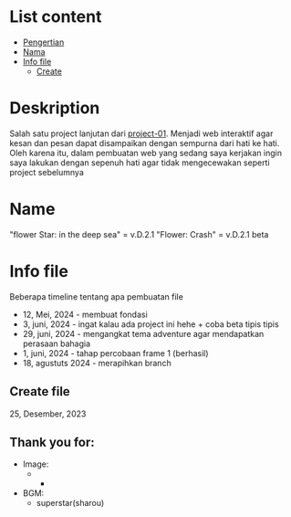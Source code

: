
# List content
* [Pengertian](#what-is-d2)
* [Nama](#nama)
* [Info file](#info-file)
    * [Create](#create_file)
    
    

# Deskription

Salah satu project lanjutan dari [project-01](https://github.com/AzrianTidakTengil/project-01). Menjadi web interaktif agar kesan dan pesan dapat disampaikan dengan sempurna dari hati ke hati. Oleh karena itu, dalam pembuatan web yang sedang saya kerjakan ingin saya lakukan dengan sepenuh hati agar tidak mengecewakan seperti project sebelumnya

# Name

"flower Star: in the deep sea" =  v.D.2.1
"Flower: Crash" = v.D.2.1 beta

# Info file
Beberapa timeline tentang apa pembuatan file
* 12, Mei, 2024 - membuat fondasi
* 3, juni, 2024 - ingat kalau ada project ini hehe + coba beta tipis tipis
* 29, juni, 2024 - mengangkat tema adventure agar mendapatkan perasaan bahagia
* 1, juni, 2024 - tahap percobaan frame 1 (berhasil)
* 18, agustuts 2024 - merapihkan branch

## Create file 
25, Desember, 2023

## Thank you for:
* Image:
    * -
* BGM:
    * superstar(sharou)
